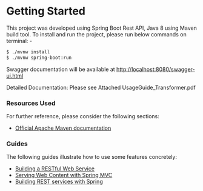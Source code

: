 # Getting Started

This project was developed using Spring Boot Rest API, Java 8 using Maven build tool. To install and run the project, please run below commands on terminal: -
```sh
$ ./mvnw install
$ ./mvnw spring-boot:run
```
Swagger documentation will be available at 
[http://localhost:8080/swagger-ui.html](http://localhost:8080/swagger-ui.html)

Detailed Documentation: Please see Attached UsageGuide_Transformer.pdf

### Resources Used
For further reference, please consider the following sections:
* [Official Apache Maven documentation](https://maven.apache.org/guides/index.html)
### Guides
The following guides illustrate how to use some features concretely:

* [Building a RESTful Web Service](https://spring.io/guides/gs/rest-service/)
* [Serving Web Content with Spring MVC](https://spring.io/guides/gs/serving-web-content/)
* [Building REST services with Spring](https://spring.io/guides/tutorials/bookmarks/)

